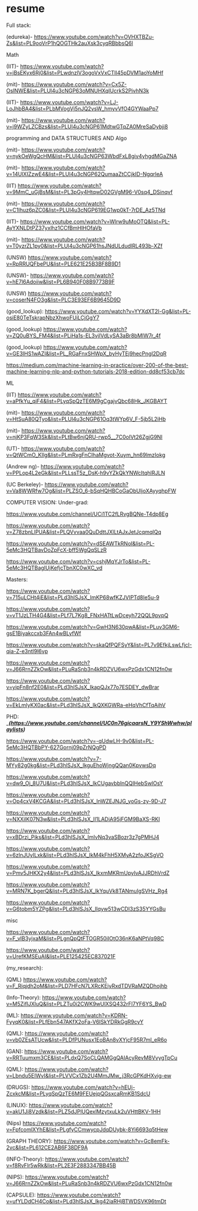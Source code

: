 # resume


Full stack:

(edureka)- https://www.youtube.com/watch?v=OVHXTBZu-Zs&list=PL9ooVrP1hQOGTHk2auXsk3cyqRBbbsQ6l


Math

(IIT)- https://www.youtube.com/watch?v=jBsEKyx6Rj0&list=PLwdnzlV3ogoVxVxCTlI45pDVM1aoYoMHf

(mit)- https://www.youtube.com/watch?v=Cx5Z-OslNWE&list=PLUl4u3cNGP63oMNUHXqIUcrkS2PivhN3k

(IIT)- https://www.youtube.com/watch?v=LJ-LoJhbBA4&list=PLbMVogVj5nJQ2vsW_hmyvVfO4GYWaaPp7

(mit)- https://www.youtube.com/watch?v=j9WZyLZCBzs&list=PLUl4u3cNGP61MdtwGTqZA0MreSaDybji8


programming and DATA STRUCTURES AND Algo

(mit)-                https://www.youtube.com/watch?v=nykOeWgQcHM&list=PLUl4u3cNGP63WbdFxL8giv4yhgdMGaZNA

(mit)-                https://www.youtube.com/watch?v=14UlXIZzwE4&list=PLUl4u3cNGP62QumaaZtCCjkID-NgqrleA

(IIT)                  https://www.youtube.com/watch?v=9MmC_uGjBsM&list=PL3pGy4HtqwD02GVgM96-V0sq4_DSinqvf

(mit)-                https://www.youtube.com/watch?v=C1lhuz6pZC0&list=PLUl4u3cNGP619EG1wp0kT-7rDE_Az5TNd

(IIT)-                 https://www.youtube.com/watch?v=Wlrw9uMoOTQ&list=PL-AyYXNLDtPZ37yxlhz1CCfBmHlHOfaVb

(mit)-                https://www.youtube.com/watch?v=T0yzrZL1py0&list=PLUl4u3cNGP61hsJNdULdudlRL493b-XZf

(UNSW)           https://www.youtube.com/watch?v=RpRRUQFbePU&list=PLE621E25B3BF8B9D1

(UNSW)-          https://www.youtube.com/watch?v=hE7l6Adoiiw&list=PL6B940F08B9773B9F

(UNSW)           https://www.youtube.com/watch?v=coserN4FO3g&list=PLC3E93EF6B9645D9D

(good_lookup): https://www.youtube.com/watch?v=YYXdXT2l-Gg&list=PL-osiE80TeTskrapNbzXhwoFUiLCjGgY7

(good_lookup) https://www.youtube.com/watch?v=ZQ0uBYS_FM4&list=PLiHa1s-EL3vjIVdLySA3aBr8bMlW7r_4f

(good_lookup)  https://www.youtube.com/watch?v=GE3IHS1wAZI&list=PL_RGaFnxSHWpX_byHyTEj9hecPngl2DqR



https://medium.com/machine-learning-in-practice/over-200-of-the-best-machine-learning-nlp-and-python-tutorials-2018-edition-dd8cf53cb7dc

ML

(IIT)                 https://www.youtube.com/watch?v=aPfkYu_qiF4&list=PLyqSpQzTE6M9gCgajvQbc68Hk_JKGBAYT 

(mit)-               https://www.youtube.com/watch?v=HtSuA80QTyo&list=PLUl4u3cNGP61Oq3tWYp6V_F-5jb5L2iHb

(mit)-               https://www.youtube.com/watch?v=njKP3FqW3Sk&list=PLtBw6njQRU-rwp5__7C0oIVt26ZgjG9NI

(UT)-               https://www.youtube.com/watch?v=QtWCmO_KIlg&list=PLmRxgFnCIhaMgvot-Xuym_hn69lmzIokg

(Andrew ng)-   https://www.youtube.com/watch?v=PPLop4L2eGk&list=PLLssT5z_DsK-h9vYZkQkYNWcItqhlRJLN

(UC Berkeley)- https://www.youtube.com/watch?v=Va8WWRfw7Og&list=PLZSO_6-bSqHQHBCoGaObUljoXAyyqhpFW

COMPUTER VISION:
Under-grad:

https://www.youtube.com/channel/UCi1TC2fLRvgBQNe-T4dp8Eg

https://www.youtube.com/watch?v=Z78zbnLlPUA&list=PLQVvvaa0QuDdttJXlLtAJxJetJcqmqlQq

https://www.youtube.com/watch?v=dSEAWTkRNoI&list=PL-5eMc3HQTBavDoZpFcX-bff5WgQqSLzR

https://www.youtube.com/watch?v=cshjMqYJrTo&list=PL-5eMc3HQTBagIUjKefjcTbnXC0wXC_vd

Masters:

https://www.youtube.com/watch?v=715uLCHt4jE&list=PLd3hlSJsX_ImKP68wfKZJVIPTd8Ie5u-9

https://www.youtube.com/watch?v=vT1JzLTH4G4&list=PLf7L7Kg8_FNxHATtLwDceyh72QQL9pvpQ

https://www.youtube.com/watch?v=GwH3N630pwA&list=PLuv3GM6-gsE1Biyakccxb3FAn4wBLyfWf

https://www.youtube.com/watch?v=skaQfPQFSyY&list=PL7v9EfkjLswLfjcI-qia-Z-e3ntl9l6vp

https://www.youtube.com/watch?v=J66RrnZZkOw&list=PLuRaSnb3n4kRDZVU6wxPzGdx1CN12fn0w

https://www.youtube.com/watch?v=yipFn8nf2E0&list=PLd3hlSJsX_IkapQJx77o7ESDEY_dwBrar

https://www.youtube.com/watch?v=EkLmlyKX0ac&list=PLd3hlSJsX_IkQXKGWRa-eHqVhCfTqAihV

PHD: ______________(https://www.youtube.com/channel/UC0n76gicaarsN_Y9YShWwhw/playlists)_____________

https://www.youtube.com/watch?v=-qUdwLH-9v0&list=PL-5eMc3HQTBbPY-627Gornj09pZrNQgPD

https://www.youtube.com/watch?v=7-MYy82g0kg&list=PLd3hlSJsX_IkguEhoWjngQQan0KpvwsDq

https://www.youtube.com/watch?v=dw9_Oj_8U7U&list=PLd3hlSJsX_IkCUgavbblnQQIHebSwlOsY

https://www.youtube.com/watch?v=Op4cxV4KCGA&list=PLd3hlSJsX_InWZEJNJG_yoGs-zy-9D-J7

https://www.youtube.com/watch?v=NXXilK07N3w&list=PLd3hlSJsX_Il1LADiA95jFGM9BaXS-RKI

https://www.youtube.com/watch?v=xBDrzi_Piks&list=PLd3hlSJsX_ImIvNq3vaSBozr3z7gPMHJ4

https://www.youtube.com/watch?v=6zlnJUyILxk&list=PLd3hlSJsX_IkM4kFhH5XMyA2zfoJKSgVO

https://www.youtube.com/watch?v=Pmv5JHKX2y4&list=PLd3hlSJsX_IkxmMKRmUpyIvAJJRDhVrdZ

https://www.youtube.com/watch?v=MRN7K_bgerQ&list=PLd3hlSJsX_IkYquVk8TANmuIgSVHz_Rg4

https://www.youtube.com/watch?v=G6tobm5YZPg&list=PLd3hlSJsX_Ilqyw513wCDI3zS35YYGsBu

misc

https://www.youtube.com/watch?v=F_vIB3yjxaM&list=PLgnQpQtFTOGR50iIOtO36nK6aNPtVq98C

https://www.youtube.com/watch?v=UrefKMSEuAI&list=PLE125425EC837021F

(my_research):

(QML) https://www.youtube.com/watch?v=F_Riqjdh2oM&list=PLD7HFcN7LXRcKEiyRxdTDVRaMZQDhojhb

(Info-Theory): https://www.youtube.com/watch?v=M5ZiflJXluQ&list=PLZTu0i2CWK9wUlXSQ432rFl7YF6YS_BwD

(ML): https://www.youtube.com/watch?v=KDRN-FyyqK0&list=PLfEbn547AKfX2oFa-V6ISkYDRkGgR9cyY

(QML): https://www.youtube.com/watch?v=vb0ZEsATUcw&list=PLDfPUNusx1EoBAn8vXYjcF95R7mI_eR6o

(GAN): https://www.youtube.com/watch?v=RRTuumxm3CE&list=PLdxQ7SoCLQAMGgQAIAcyRevM8VvygTpCu

(QML): https://www.youtube.com/watch?v=Lbndu5EIWvI&list=PLVVCx1Zb2U4MmJMw_j3RcGPKdHXvig-ew

(DRUGS): https://www.youtube.com/watch?v=hEUj-ZcxkcM&list=PLyqSpQzTE6M9FEUejpQGsxcaRmKB1SdcU

(LINUX): https://www.youtube.com/watch?v=akU1Ji8Vzdk&list=PLZ5dJPlUQexlMzytxuLk2uVHttBKV-1HH

(Nips) https://www.youtube.com/watch?v=FpfcomlXYhE&list=PLgfyCCmwycpJdqDUybk-8Yi6693q5tHew

(GRAPH THEORY): https://www.youtube.com/watch?v=Gc8emFk-2vc&list=PL612CE2AB6F38DF9A

(INFO-Theory): https://www.youtube.com/watch?v=f8RvFlr5wRk&list=PL2E3F2883347BB45B

(NIPS): https://www.youtube.com/watch?v=J66RrnZZkOw&list=PLuRaSnb3n4kRDZVU6wxPzGdx1CN12fn0w

(CAPSULE): https://www.youtube.com/watch?v=ufYLDdCH4Co&list=PLd3hlSJsX_Ikg42iaRHjBTWDSVK96tmDt
